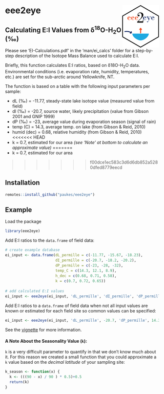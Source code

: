 
# eee2eye <img src="man/figures/eee2eye_logo.png" width="120" align="right" />

## Calculating E:I Values from δ<sup>18</sup>O-H<sub>2</sub>O (‰)

Please see ‘EI-Calculations.pdf’ in the ‘man/ei\_calcs’ folder for a
step-by-step description of the Isotope Mass Balance used to calculate
E:I.

Briefly, this function calculates E:I ratios, based on
δ18O-H<sub>2</sub>O data. Environmental conditions (i.e. evaporation
rate, humidity, temperatures, etc.) are set for the sub-arctic around
Yellowknife, NT.

The function is based on a table with the following input parameters per
sample:  
- dL (‰) = -11.77, steady-state lake isotope value (measured value from
field)  
- dI (‰) = -20.7, source water, likely precipitation (value from Gibson
2001 and GNIP 1999)  
- dP (‰) = -23, average value during evaporation season (signal of
rain)  
- temp (C) = 14.3, average temp. on lake (from Gibson & Reid, 2010)  
- humid (dec) = 0.68, relative humidity (from Gibson & Reid, 2010)  
<<<<<<< HEAD
- k = 0.7, estimated for our area *(see ‘Note’ at bottom to calculate an
approximate value)*
=======
- k = 0.7, estimated for our area
>>>>>>> f00dce1ec583c3d6d6db852a5280dfed8779eecd

## Installation

``` r
remotes::install_github("paukes/eee2eye")
```

## Example

Load the package

``` r
library(eee2eye)
```

Add E:I ratios to the `data.frame` of field data:

``` r
# create example database
ei_input <- data.frame(dL_permille = c(-11.77, -15.67, -18.23),
                       dI_permille = c(-20.7, -18.2, -20.2),
                       dP_permille = c(-23, -28, -32), 
                       temp_C = c(14.3, 12.1, 8.9), 
                       h_dec = c(0.68, 0.71, 0.58), 
                       k = c(0.7, 0.72, 0.65))

# add calculated E:I values
ei_input <- eee2eye(ei_input, 'dL_permille', 'dI_permille', 'dP_permille', 'temp_C', 'h_dec', 'k')
```

Add E:I ratios to a `data.frame` of field data when not all input values
are known or estimated for each field site so common values can be
specified:

``` r
ei_input <- eee2eye(ei_input, 'dL_permille', -20.7, 'dP_permille', 14.3, 0.68, 0.7)
```

See the
[vignette](https://github.com/paukes/eee2eye/blob/master/man/ei_calc/EI-Calculations.pdf)
for more information.

#### A Note About the Seasonality Value (`k`):

`k` is a very difficult parameter to quantify in that we don’t know much
about it. For this reason we created a small function that you could
approximate a `k` value based on the *decimal latitude* of your sampling
site:

``` r
k_season <- function(x) {
  k <- (((90 - x) / 90 ) * 0.5)+0.5
  return(k)
}
```

